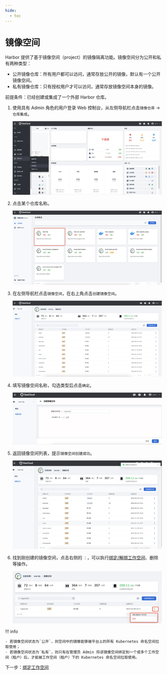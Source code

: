 ```yaml
---
hide:
  - toc
---
```


# 镜像空间

Harbor 提供了基于镜像空间（project）的镜像隔离功能。镜像空间分为公开和私有两种类型：

- 公开镜像仓库：所有用户都可以访问，通常存放公开的镜像，默认有一个公开镜像空间。
- 私有镜像仓库：只有授权用户才可以访问，通常存放镜像空间本身的镜像。

前提条件：已经创建或集成了一个外部 Harbor 仓库。

1. 使用具有 Admin 角色的用户登录 Web 控制台，从左侧导航栏点击`镜像仓库` -> `仓库集成`。

    ![仓库集成](../images/integrated01.png)

1. 点击某个仓库名称。

    ![点击某个名称](../images/managed01.png)

1. 在左侧导航栏点击`镜像空间`，在右上角点击`创建镜像空间`。

    ![创建镜像空间](../images/managed02.png)

1. 填写镜像空间名称，勾选类型后点击`确定`。

    ![填写](../images/managed03.png)

1. 返回镜像空间列表，提示`镜像空间创建成功`。

    ![成功](../images/managed04.png)

1. 找到刚创建的镜像空间，点击右侧的 `⋮`，可以执行[绑定/解绑工作空间](./bind-to-ws.md)、删除等操作。

    ![其他操作](../images/managed05.png)

!!! info

    - 若镜像空间状态为`公开`，则空间中的镜像能够被平台上的所有 Kubernetes 命名空间拉取使用；
    - 若镜像空间状态为`私有`，则只有在管理员 Admin 将该镜像空间绑定到一个或多个工作空间（租户）后，才能被工作空间（租户）下的 Kubernetes 命名空间拉取使用。

下一步：[绑定工作空间](./bind-to-ws.md)
